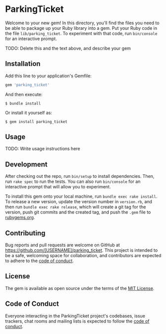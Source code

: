# ParkingTicket

Welcome to your new gem! In this directory, you'll find the files you need to be able to package up your Ruby library into a gem. Put your Ruby code in the file `lib/parking_ticket`. To experiment with that code, run `bin/console` for an interactive prompt.

TODO: Delete this and the text above, and describe your gem

## Installation

Add this line to your application's Gemfile:

```ruby
gem 'parking_ticket'
```

And then execute:

    $ bundle install

Or install it yourself as:

    $ gem install parking_ticket

## Usage

TODO: Write usage instructions here

## Development

After checking out the repo, run `bin/setup` to install dependencies. Then, run `rake spec` to run the tests. You can also run `bin/console` for an interactive prompt that will allow you to experiment.

To install this gem onto your local machine, run `bundle exec rake install`. To release a new version, update the version number in `version.rb`, and then run `bundle exec rake release`, which will create a git tag for the version, push git commits and the created tag, and push the `.gem` file to [rubygems.org](https://rubygems.org).

## Contributing

Bug reports and pull requests are welcome on GitHub at https://github.com/[USERNAME]/parking_ticket. This project is intended to be a safe, welcoming space for collaboration, and contributors are expected to adhere to the [code of conduct](https://github.com/[USERNAME]/parking_ticket/blob/master/CODE_OF_CONDUCT.md).

## License

The gem is available as open source under the terms of the [MIT License](https://opensource.org/licenses/MIT).

## Code of Conduct

Everyone interacting in the ParkingTicket project's codebases, issue trackers, chat rooms and mailing lists is expected to follow the [code of conduct](https://github.com/[USERNAME]/parking_ticket/blob/master/CODE_OF_CONDUCT.md).
